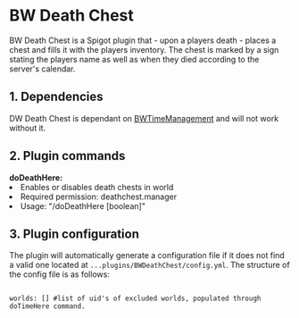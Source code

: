 <h1>BW Death Chest</h1>
<p>BW Death Chest is a Spigot plugin that - upon a players death - places a chest and fills it with the players inventory. The chest is marked by a sign stating the players name as well as when they died according to the server's calendar.</p>

<h2>1. Dependencies</h2>
<p>DW Death Chest is dependant on <a href = "https://github.com/Msvenda/TimeManagement/tree/master/BWTimeManagement">BWTimeManagement</a> and will not work without it.</p>

<h2>2. Plugin commands</h2>
<b>doDeathHere:</b>
<list>
    <li>Enables or disables death chests in world</li>
    <li>Required permission: deathchest.manager</li>
    <li>Usage: "/doDeathHere [boolean]"</li>
</list>
<h2>3. Plugin configuration</h2>

<p>The plugin will automatically generate a configuration file if it does not find a valid one located at <code>...plugins/BWDeathChest/config.yml</code>. The structure of the config file is as follows:</p>

<p>
<code>
worlds: [] #list of uid's of excluded worlds, populated through doTimeHere command.</br>
</code>
</p>
